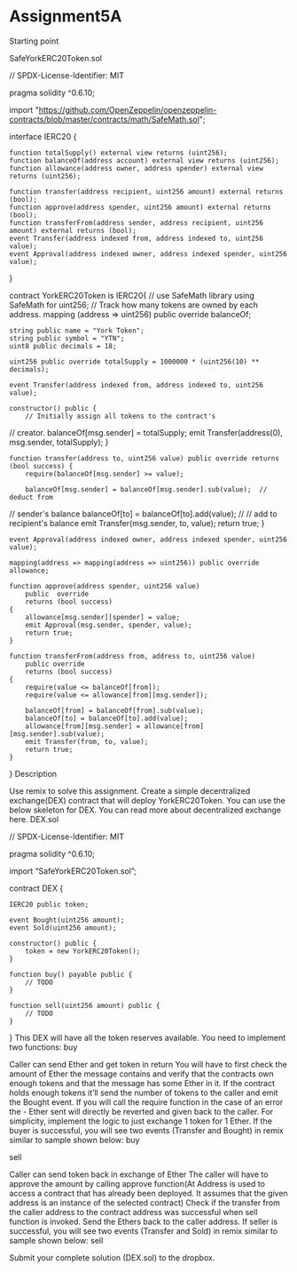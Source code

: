 # Assignment5A
Starting point

SafeYorkERC20Token.sol

// SPDX-License-Identifier: MIT

pragma solidity ^0.6.10;

import "https://github.com/OpenZeppelin/openzeppelin-contracts/blob/master/contracts/math/SafeMath.sol";


interface IERC20 {

    function totalSupply() external view returns (uint256);
    function balanceOf(address account) external view returns (uint256);
    function allowance(address owner, address spender) external view returns (uint256);

    function transfer(address recipient, uint256 amount) external returns (bool);
    function approve(address spender, uint256 amount) external returns (bool);
    function transferFrom(address sender, address recipient, uint256 amount) external returns (bool);
    event Transfer(address indexed from, address indexed to, uint256 value);
    event Approval(address indexed owner, address indexed spender, uint256 value);
}

contract  YorkERC20Token is IERC20{
    // use SafeMath library
    using SafeMath for uint256;
    // Track how many tokens are owned by each address.
    mapping (address => uint256) public override balanceOf;

    string public name = "York Token";
    string public symbol = "YTN";
    uint8 public decimals = 18;

    uint256 public override totalSupply = 1000000 * (uint256(10) ** decimals);

    event Transfer(address indexed from, address indexed to, uint256 value);

    constructor() public {
        // Initially assign all tokens to the contract's 
// creator.
        balanceOf[msg.sender] = totalSupply;
        emit Transfer(address(0), msg.sender, totalSupply);
    }

    function transfer(address to, uint256 value) public override returns (bool success) {
        require(balanceOf[msg.sender] >= value);

        balanceOf[msg.sender] = balanceOf[msg.sender].sub(value);  // deduct from 
// sender's balance
        balanceOf[to] = balanceOf[to].add(value);          // 
// add to recipient's balance
        emit Transfer(msg.sender, to, value);
        return true;
    }

    event Approval(address indexed owner, address indexed spender, uint256 value);

    mapping(address => mapping(address => uint256)) public override allowance;

    function approve(address spender, uint256 value)
        public  override
        returns (bool success)
    {
        allowance[msg.sender][spender] = value;
        emit Approval(msg.sender, spender, value);
        return true;
    }

    function transferFrom(address from, address to, uint256 value)
        public override
        returns (bool success)
    {
        require(value <= balanceOf[from]);
        require(value <= allowance[from][msg.sender]);

        balanceOf[from] = balanceOf[from].sub(value);
        balanceOf[to] = balanceOf[to].add(value);
        allowance[from][msg.sender] = allowance[from][msg.sender].sub(value);
        emit Transfer(from, to, value);
        return true;
    }
}
Description

Use remix to solve this assignment.
Create a simple decentralized exchange(DEX) contract that will deploy YorkERC20Token. You can use the below skeleton for DEX. You can read more about decentralized exchange here.
DEX.sol

// SPDX-License-Identifier: MIT

pragma solidity ^0.6.10;

import “SafeYorkERC20Token.sol”;

contract DEX {

    IERC20 public token;

    event Bought(uint256 amount);
    event Sold(uint256 amount);

    constructor() public {
        token = new YorkERC20Token();
    }
    
    function buy() payable public {
        // TODO
    }
    
    function sell(uint256 amount) public {
        // TODO
    }

}
This DEX will have all the token reserves available. You need to implement two functions:
buy

Caller can send Ether and get token in return
You will have to first check the amount of Ether the message contains and verify that the contracts own enough tokens and that the message has some Ether in it.
If the contract holds enough tokens it’ll send the number of tokens to the caller and emit the Bought event.
If you will call the require function in the case of an error the - Ether sent will directly be reverted and given back to the caller.
For simplicity, implement the logic to just exchange 1 token for 1 Ether.
If the buyer is successful, you will see two events (Transfer and Bought) in remix similar to sample shown below:
buy

sell

Caller can send token back in exchange of Ether
The caller will have to approve the amount by calling approve function(At Address is used to access a contract that has already been deployed. It assumes that the given address is an instance of the selected contract)
Check if the transfer from the caller address to the contract address was successful when sell function is invoked.
Send the Ethers back to the caller address.
If seller is successful, you will see two events (Transfer and Sold) in remix similar to sample shown below:
sell

Submit your complete solution (DEX.sol) to the dropbox.
